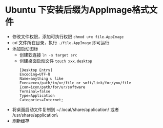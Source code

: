 # Ubuntu 下安装后缀为AppImage格式文件
- 修改文件权限，添加可执行权限 `chmod u+x file.AppImage`
- cd 文件所在目录，执行 `./file.AppImage` 即可运行
- 添加启动图标
  - 创建软连接 `ln -s target src`
  - 创建桌面启动文件 `touch xxx.desktop`
    ```shell
    [Desktop Entry]
    Encoding=UTF-8
    Name=anything u like
    Exec=exex/path/to/ur/file or soft/link/for/you/file
    Icon=icon/path/for/ur/software
    Terminal=false
    Type=Application
    Categories=Internet;
    ```
- 将桌面启动文件复制到 ~/.local/share/application/ 或者 /usr/share/application\
- 刷新缓存